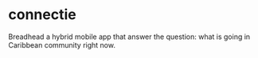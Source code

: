 # connectie
Breadhead a hybrid mobile app that answer the question: what is going in Caribbean community right now.
